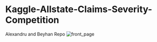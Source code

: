 # Kaggle-Allstate-Claims-Severity-Competition
Alexandru and Beyhan Repo
![front_page](https://cloud.githubusercontent.com/assets/16117352/19603950/d20e431e-97bb-11e6-8f9a-bc32f8da4c71.png)
